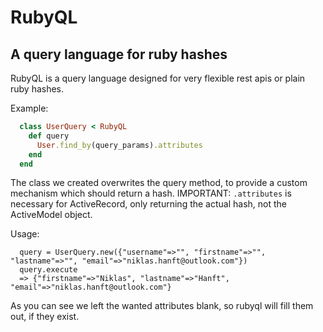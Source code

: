 # RubyQL
## A query language for ruby hashes

RubyQL is a query language designed for very flexible rest apis or plain ruby hashes.

Example:
``` ruby
  class UserQuery < RubyQL
    def query
      User.find_by(query_params).attributes
    end
  end
```

The class we created overwrites the query method, to provide a custom mechanism which should return a hash. 
IMPORTANT: `.attributes` is necessary for ActiveRecord, only returning the actual hash, not the ActiveModel object.


Usage:
```
  query = UserQuery.new({"username"=>"", "firstname"=>"", "lastname"=>"", "email"=>"niklas.hanft@outlook.com"})
  query.execute
  => {"firstname"=>"Niklas", "lastname"=>"Hanft", "email"=>"niklas.hanft@outlook.com"}
```

As you can see we left the wanted attributes blank, so rubyql will fill them out, if they exist. 
